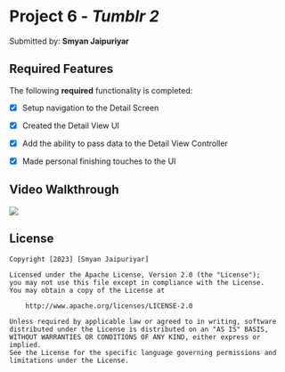 # Project 6 - *Tumblr 2*

Submitted by: **Smyan Jaipuriyar**


## Required Features

The following **required** functionality is completed:

- [x] Setup navigation to the Detail Screen
- [x] Created the Detail View UI
- [x] Add the ability to pass data to the Detail View Controller
- [x] Made personal finishing touches to the UI


## Video Walkthrough

<div>
    <a href="https://www.loom.com/share/17edc5910c1f427fb83ab69e43593d07">
    </a>
    <a href="https://www.loom.com/share/17edc5910c1f427fb83ab69e43593d07">
      <img style="max-width:300px;" src="https://cdn.loom.com/sessions/thumbnails/17edc5910c1f427fb83ab69e43593d07-with-play.gif">
    </a>
  </div>

## License

    Copyright [2023] [Smyan Jaipuriyar]

    Licensed under the Apache License, Version 2.0 (the "License");
    you may not use this file except in compliance with the License.
    You may obtain a copy of the License at

        http://www.apache.org/licenses/LICENSE-2.0

    Unless required by applicable law or agreed to in writing, software
    distributed under the License is distributed on an "AS IS" BASIS,
    WITHOUT WARRANTIES OR CONDITIONS OF ANY KIND, either express or implied.
    See the License for the specific language governing permissions and
    limitations under the License.
